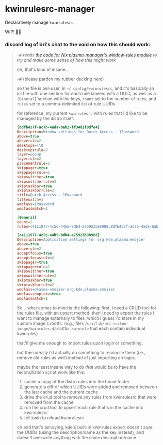 # kwinrulesrc-manager

Declaratively manage `kwinrulesrc`.

WIP! 🏳️‍⚧️


### discord log of bri's chat to the void on how this should work:

> -# _reads [the code for Nix plasma-manager's window-rules module](https://github.com/nix-community/plasma-manager/blob/b70be387276e632fe51232887f9e04e2b6ef8c16/modules/window-rules.nix) to try and make some sense of how this might work_
> 
> oh, that's kind of insane...
> 
> -# (please pardon my rubber ducking here)
> 
> so the file is per-user, in `~/.config/kwinrulesrc`, and it's basically an ini file with one section for each rule labeled with a UUID, as well as a `[General]` section with the keys, `count` set to the number of rules, and `rules` set to a comma-delimited list of rule UUIDs
> 
> for reference, my current `kwinrulesrc` with rules that i'd like to be managed by the distro itself: 
> 
> ```ini
> [8dfb437f-ac7b-4ada-8ab2-ff34d1f0dfe4]
> Description=Window settings for Quick Access — 1Password
> above=true
> aboverule=2
> desktops=\\0
> desktopsrule=2
> layer=popup
> layerrule=2
> placementrule=2
> skippager=true
> skippagerrule=2
> skipswitcher=true
> skipswitcherrule=2
> skiptaskbar=true
> skiptaskbarrule=2
> title=Quick Access — 1Password
> titlematch=1
> wmclass=1Password
> wmclassmatch=1
> 
> [General]
> count=2
> rules=c4111977-4c56-44b5-8db4-a75923b98988,8dfb437f-ac7b-4ada-8ab2-ff34d1f0dfe4
> 
> [c4111977-4c56-44b5-8db4-a75923b98988]
> Description=Application settings for org.kde.plasma.emojier
> above=true
> aboverule=2
> acceptfocus=true
> acceptfocusrule=2
> skippager=true
> skippagerrule=2
> skipswitcher=true
> skipswitcherrule=2
> skiptaskbar=true
> skiptaskbarrule=2
> wmclass=plasma-emojier org.kde.plasma.emojier
> wmclasscomplete=true
> wmclassmatch=1
> ```
> 
> So... what comes to mind is the following: first, i need a CRUD tool for the rules file, with an upsert method. then i need to export the rules i want to manage externally to files, which i guess i'd store in my custom image's rootfs. (e.g., files `/usr/lib/bri-custom-image/kwinrules.d/<UUID>.kwinrule` that each contain individual kwinrules).
> 
> that'll give me enough to import rules upon login or something.
> 
> but then ideally i'd actually do something to reconcile them (i.e., remove old rules as well) instead of just importing on login...
> 
> maybe the least insane way to do _that_ would be to have the reconciliation script work like this:
> 1. cache a copy of the distro rules into the home folder
> 2. generate a diff of which UUIDs were added and removed between the last cache and the current cache
> 3. drive the crud tool to remove any rules from kwinrulesrc that were removed from the cache
> 4. run the crud tool to upsert each rule that's in the cache into kwinrulesrc
> 5. tell kwin to reload kwinrulesrc
> 
>
> oh and that's annoying, kde's built-in kwinrules export doesn't save the UUIDs (using the description/name as the key instead), and doesn't overwrite anything with the same description/name
